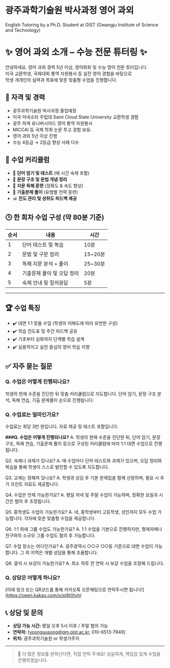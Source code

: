 # 광주과학기술원 박사과정 영어 과외
English Tutoring by a Ph.D. Student at GIST (Gwangju Institute of Science and Technology)


# ✨ 영어 과외 소개 – 수능 전문 튜터링 ✨

안녕하세요. 영어 과외 경력 5년 이상, 영어회화 및 수능 영어 전문 튜터입니다.  
미국 교환학생, 국제대회 통역 자원봉사 등 실전 영어 경험을 바탕으로  
학생 개개인의 실력과 목표에 맞춘 맞춤형 수업을 진행합니다.


## 🧾 자격 및 경력
- 광주과학기술원 박사과정 졸업예정
- 미국 미네소타 주립대 Saint Cloud State University 교환학생 경험
- 광주 하계 유니버시아드 영어 통역 자원봉사
- MICCAI 등 국제 학회 논문 투고 경험 보유.
- 영어 과외 5년 이상 진행
- 수능 4등급 → 2등급 향상 사례 다수


## 📘 수업 커리큘럼

- 📖 **단어 암기 및 테스트** (매 시간 숙제 포함)
- 🧩 **문장 구조 및 문법 개념 정리**
- 📄 **지문 독해 훈련** (정확도 & 속도 향상)
- 📝 **기출문제 풀이** (유형별 전략 훈련)
- 📊 **진도 관리 및 성취도 피드백 제공**



## 🕒 한 회차 수업 구성 (약 80분 기준)

| 순서 | 내용                         | 시간     |
|------|------------------------------|----------|
| 1    | 단어 테스트 및 복습          | 10분     |
| 2    | 문법 및 구문 정리            | 15~20분  |
| 3    | 독해 지문 분석 + 풀이        | 25~30분  |
| 4    | 기출문제 풀이 및 오답 정리   | 20분     |
| 5    | 숙제 안내 및 질의응답        | 5분      |

---

## 🏆 수업 특징

- ✔️ 대면 1:1 맞춤 수업 (학생의 이해도에 따라 유연한 구성)
- ✔️ 학습 진도표 및 주간 피드백 공유
- ✔️ 기초부터 심화까지 단계별 학습 설계
- ✔️ 실용적이고 실전 중심의 영어 학습 지향



## ✅ 자주 묻는 질문

### Q. 수업은 어떻게 진행되나요?
학생의 현재 수준을 진단한 뒤 맞춤 커리큘럼으로 지도합니다. 단어 암기, 문장 구조 분석, 독해 연습, 기출 문제풀이 순으로 진행됩니다.

### Q. 수업료는 얼마인가요?
수업료는 회당 3만 원입니다. 자료 제공 및 테스트 포함입니다.

**###Q. 수업은 어떻게 진행되나요?**
A. 학생의 현재 수준을 진단한 뒤, 단어 암기, 문장 구조, 독해 연습, 기출문제 풀이 등으로 구성된 커리큘럼에 따라 1:1 대면 수업으로 진행됩니다.

Q2. 숙제나 과제가 있나요?
A. 매 수업마다 단어 테스트와 과제가 있으며, 오답 정리와 복습을 통해 학생이 스스로 발전할 수 있도록 지도합니다.

Q3. 교재는 정해져 있나요?
A. 학생과 상담 후 기본 문제집을 함께 선정하며, 필요 시 추가 프린트 자료도 제공합니다.

Q4. 수업은 언제 가능한가요?
A. 평일 저녁 및 주말 수업이 가능하며, 정확한 요일과 시간은 협의 후 조정됩니다.

Q5. 중학생도 수업이 가능한가요?
A. 네, 중학생부터 고등학생, 성인까지 모두 수업 가능합니다. 각자에 맞춘 맞춤형 수업을 제공합니다.

Q6. 1:1 외에 그룹 수업도 가능한가요?
A. 1:1 수업을 기본으로 진행하지만, 형제자매나 친구와의 소규모 그룹 수업도 협의 후 가능합니다.

Q7. 수업 장소는 어디인가요?
A. 광주광역시 ○○구 ○○동 기준으로 대면 수업이 가능합니다. 그 외 지역은 개별 상담을 통해 조율합니다.

Q8. 결석 시 보강이 가능한가요?
A. 최소 하루 전 연락 시 보강 수업을 조정해 드립니다.


### Q. 상담은 어떻게 하나요?
[아래 링크 또는 QR코드를 통해 카카오톡 오픈채팅으로 연락주시면 됩니다!]
(https://open.kakao.com/o/st8t0tyh)


## 📞 상담 및 문의

- **상담 가능 시간:** 평일 오후 5시 이후 / 주말 협의 가능
- **연락처:** [yoonguusong@gm.gist.ac.kr, 010-6513-7949]
- **위치:** 광주과학기술원 or 학생거주지

---

> 📌 더 많은 정보를 원하신다면, 직접 연락 주세요!
> 성실하게, 책임감 있게 수업을 진행하겠습니다.

